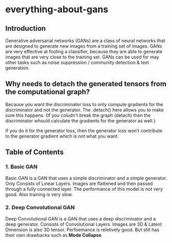 # everything-about-gans

## Introduction
Generative adversarial networks (GANs) are a class of neural networks that are designed to generate new images from a training set of images. GANs are very effective at fooling a classifier, because they are able to generate images that are very close to the training set. GANs can be used for may other tasks such as noise suppression / community detection & text generation.

## Why needs to detach the generated tensors from the computational graph?

Because you want the discriminator loss to only compute gradients for the discriminator and not the generator.
The .detach() here allows you to make sure this happens. {If you coludn't break the graph (detach) then the discriminator
whould calculate the gradients for the generator as well.}

If you do it for the generator loss, then the generator loss won’t contribute to the generator gradient which is not what you want.

## Table of Contents

### 1. Basic GAN

Basic GAN is a GAN that uses a simple discriminator and a simple generator. Only Consists of Linear Layers. Images are flattened and then passed through a fully connected layer. The performance of this model is not very good. Also training is very slow.

### 2. Deep Convolutional GAN

Deep Convolutional GAN is a GAN that uses a deep discriminator and a deep generator. Consists of Convolutional Layers. Images are 3D & Latent Dimension is also 3D tensor. Perfoemance is reletively good. But still has their own drawbacks such as **Mode Collapse**